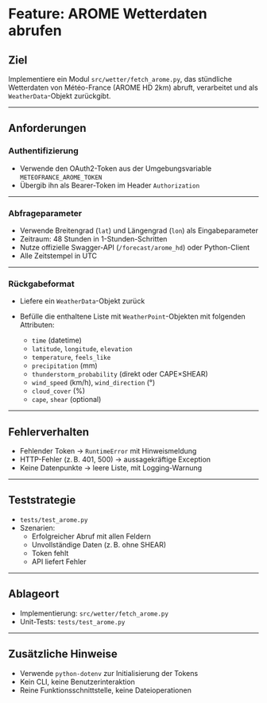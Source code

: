 # Feature: AROME Wetterdaten abrufen

## Ziel

Implementiere ein Modul `src/wetter/fetch_arome.py`, das stündliche Wetterdaten von Météo-France (AROME HD 2km) abruft, verarbeitet und als `WeatherData`-Objekt zurückgibt.

---

## Anforderungen

### Authentifizierung

- Verwende den OAuth2-Token aus der Umgebungsvariable `METEOFRANCE_AROME_TOKEN`
- Übergib ihn als Bearer-Token im Header `Authorization`

---

### Abfrageparameter

- Verwende Breitengrad (`lat`) und Längengrad (`lon`) als Eingabeparameter
- Zeitraum: 48 Stunden in 1-Stunden-Schritten
- Nutze offizielle Swagger-API (`/forecast/arome_hd`) oder Python-Client
- Alle Zeitstempel in UTC

---

### Rückgabeformat

- Liefere ein `WeatherData`-Objekt zurück
- Befülle die enthaltene Liste mit `WeatherPoint`-Objekten mit folgenden Attributen:

  - `time` (datetime)
  - `latitude`, `longitude`, `elevation`
  - `temperature`, `feels_like`
  - `precipitation` (mm)
  - `thunderstorm_probability` (direkt oder CAPE×SHEAR)
  - `wind_speed` (km/h), `wind_direction` (°)
  - `cloud_cover` (%)
  - `cape`, `shear` (optional)

---

## Fehlerverhalten

- Fehlender Token → `RuntimeError` mit Hinweismeldung
- HTTP-Fehler (z. B. 401, 500) → aussagekräftige Exception
- Keine Datenpunkte → leere Liste, mit Logging-Warnung

---

## Teststrategie

- `tests/test_arome.py`
- Szenarien:
  - Erfolgreicher Abruf mit allen Feldern
  - Unvollständige Daten (z. B. ohne SHEAR)
  - Token fehlt
  - API liefert Fehler

---

## Ablageort

- Implementierung: `src/wetter/fetch_arome.py`
- Unit-Tests: `tests/test_arome.py`

---

## Zusätzliche Hinweise

- Verwende `python-dotenv` zur Initialisierung der Tokens
- Kein CLI, keine Benutzerinteraktion
- Reine Funktionsschnittstelle, keine Dateioperationen